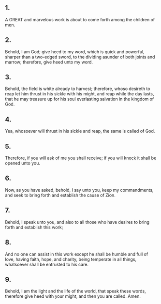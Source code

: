 ## 1.
A GREAT and marvelous work is about to come forth among the children of men.
## 2.
Behold, I am God; give heed to my word, which is quick and powerful, sharper than a two-edged sword, to the dividing asunder of both joints and marrow; therefore, give heed unto my word.
## 3.
Behold, the field is white already to harvest; therefore, whoso desireth to reap let him thrust in his sickle with his might, and reap while the day lasts, that he may treasure up for his soul everlasting salvation in the kingdom of God.
## 4.
Yea, whosoever will thrust in his sickle and reap, the same is called of God.
## 5.
Therefore, if you will ask of me you shall receive; if you will knock it shall be opened unto you.
## 6.
Now, as you have asked, behold, I say unto you, keep my commandments, and seek to bring forth and establish the cause of Zion.
## 7.
Behold, I speak unto you, and also to all those who have desires to bring forth and establish this work;
## 8.
And no one can assist in this work except he shall be humble and full of love, having faith, hope, and charity, being temperate in all things, whatsoever shall be entrusted to his care.
## 9.
Behold, I am the light and the life of the world, that speak these words, therefore give heed with your might, and then you are called. Amen.
